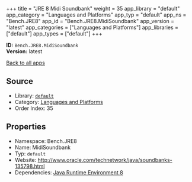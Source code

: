 ﻿+++
title = "JRE 8 Midi Soundbank"
weight = 35
app_library = "default"
app_category = "Languages and Platforms"
app_typ = "default"
app_ns = "Bench.JRE8"
app_id = "Bench.JRE8.MidiSoundbank"
app_version = "latest"
app_categories = ["Languages and Platforms"]
app_libraries = ["default"]
app_types = ["default"]
+++

**ID:** `Bench.JRE8.MidiSoundbank`  
**Version:** latest  
<!--more-->

[Back to all apps](/apps/)

## Source

* Library: [`default`](/app_libraries/default)
* Category: [Languages and Platforms](/app_categories/languages-and-platforms)
* Order Index: 35

## Properties

* Namespace: Bench.JRE8
* Name: MidiSoundbank
* Typ: `default`
* Website: <http://www.oracle.com/technetwork/java/soundbanks-135798.html>
* Dependencies: [Java Runtime Environment 8](/apps/Bench.JRE8)

